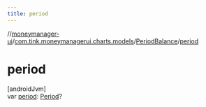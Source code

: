 ```yaml
---
title: period
---
```

//[moneymanager-ui](../../../index.html)/[com.tink.moneymanagerui.charts.models](../index.html)/[PeriodBalance](index.html)/[period](period.html)



# period



[androidJvm]\
var [period](period.html): [Period](../../com.tink.model.time/-period/index.html)?




